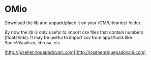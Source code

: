 # OMio

Download the lib and unpack/place it on your <User-dir>/OM/Libraries/ folder.

By now the lib is only useful to import csv files that contain numbers (floats/ints).
It may be useful to import csv from apps/tools like SonicVisualiser, librosa, etc.

[http://josehenriquepadovani.com](http://josehenriquepadovani.com)
